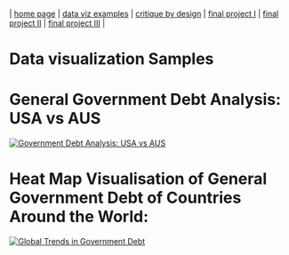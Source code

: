 | [home page](https://cmustudent.github.io/tswd-portfolio-templates/) | [data viz examples](dataviz-examples) | [critique by design](critique-by-design) | [final project I](final-project-part-one) | [final project II](final-project-part-two) | [final project III](final-project-part-three) |

# Data visualization Samples
  # General Government Debt Analysis: USA vs AUS 

<div class='tableauPlaceholder' id='viz1757387364661' style='position: relative'><noscript><a href='#'><img alt='Government Debt Analysis: USA vs AUS ' src='https:&#47;&#47;public.tableau.com&#47;static&#47;images&#47;As&#47;Assn2_vudgirka&#47;Sheet1&#47;1_rss.png' style='border: none' /></a></noscript><object class='tableauViz'  style='display:none;'><param name='host_url' value='https%3A%2F%2Fpublic.tableau.com%2F' /> <param name='embed_code_version' value='3' /> <param name='site_root' value='' /><param name='name' value='Assn2_vudgirka&#47;Sheet1' /><param name='tabs' value='no' /><param name='toolbar' value='yes' /><param name='static_image' value='https:&#47;&#47;public.tableau.com&#47;static&#47;images&#47;As&#47;Assn2_vudgirka&#47;Sheet1&#47;1.png' /> <param name='animate_transition' value='yes' /><param name='display_static_image' value='yes' /><param name='display_spinner' value='yes' /><param name='display_overlay' value='yes' /><param name='display_count' value='yes' /><param name='language' value='en-US' /><param name='filter' value='publish=yes' /></object></div>

<script type='text/javascript'>                    
  var divElement = document.getElementById('viz1757387364661');                    
  var vizElement = divElement.getElementsByTagName('object')[0];                    
  vizElement.style.width='100%';vizElement.style.height=(divElement.offsetWidth*0.75)+'px';                    
  var scriptElement = document.createElement('script');                    
  scriptElement.src = 'https://public.tableau.com/javascripts/api/viz_v1.js';                    
  vizElement.parentNode.insertBefore(scriptElement, vizElement);                
</script>



# Heat Map Visualisation of General Government Debt of Countries Around the World: 

<div class='tableauPlaceholder' id='viz1757387973503' style='position: relative'><noscript><a href='#'><img alt='Global Trends in Government Debt  ' src='https:&#47;&#47;public.tableau.com&#47;static&#47;images&#47;Go&#47;GovernmentDebtAnalysisacrosstheworld&#47;Sheet1&#47;1_rss.png' style='border: none' /></a></noscript><object class='tableauViz'  style='display:none;'><param name='host_url' value='https%3A%2F%2Fpublic.tableau.com%2F' /> <param name='embed_code_version' value='3' /> <param name='site_root' value='' /><param name='name' value='GovernmentDebtAnalysisacrosstheworld&#47;Sheet1' /><param name='tabs' value='no' /><param name='toolbar' value='yes' /><param name='static_image' value='https:&#47;&#47;public.tableau.com&#47;static&#47;images&#47;Go&#47;GovernmentDebtAnalysisacrosstheworld&#47;Sheet1&#47;1.png' /> <param name='animate_transition' value='yes' /><param name='display_static_image' value='yes' /><param name='display_spinner' value='yes' /><param name='display_overlay' value='yes' /><param name='display_count' value='yes' /><param name='language' value='en-US' /><param name='filter' value='publish=yes' /></object></div>               
<script type='text/javascript'>                    
  var divElement = document.getElementById('viz1757387973503');                    
  var vizElement = divElement.getElementsByTagName('object')[0];                    
  vizElement.style.width='100%';vizElement.style.height=(divElement.offsetWidth*0.75)+'px';                  
  var scriptElement = document.createElement('script');                    
  scriptElement.src = 'https://public.tableau.com/javascripts/api/viz_v1.js';                   
  vizElement.parentNode.insertBefore(scriptElement, vizElement);               
</script>
